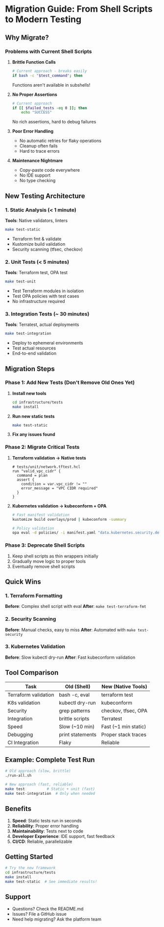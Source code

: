 # Migration Guide: From Shell Scripts to Modern Testing

## Why Migrate?

### Problems with Current Shell Scripts

1. **Brittle Function Calls**
   ```bash
   # Current approach - breaks easily
   if bash -c "$test_command"; then
   ```
   Functions aren't available in subshells!

2. **No Proper Assertions**
   ```bash
   # Current approach
   if [[ $failed_tests -eq 0 ]]; then
       echo "SUCCESS"
   ```
   No rich assertions, hard to debug failures

3. **Poor Error Handling**
   - No automatic retries for flaky operations
   - Cleanup often fails
   - Hard to trace errors

4. **Maintenance Nightmare**
   - Copy-paste code everywhere
   - No IDE support
   - No type checking

## New Testing Architecture

### 1. Static Analysis (< 1 minute)
**Tools**: Native validators, linters
```bash
make test-static
```
- Terraform fmt & validate
- Kustomize build validation
- Security scanning (tfsec, checkov)

### 2. Unit Tests (< 5 minutes)
**Tools**: Terraform test, OPA test
```bash
make test-unit
```
- Test Terraform modules in isolation
- Test OPA policies with test cases
- No infrastructure required

### 3. Integration Tests (~ 30 minutes)
**Tools**: Terratest, actual deployments
```bash
make test-integration
```
- Deploy to ephemeral environments
- Test actual resources
- End-to-end validation

## Migration Steps

### Phase 1: Add New Tests (Don't Remove Old Ones Yet)

1. **Install new tools**
   ```bash
   cd infrastructure/tests
   make install
   ```

2. **Run new static tests**
   ```bash
   make test-static
   ```

3. **Fix any issues found**

### Phase 2: Migrate Critical Tests

1. **Terraform validation → Native tests**
   ```hcl
   # tests/unit/network.tftest.hcl
   run "valid_vpc_cidr" {
     command = plan
     assert {
       condition = var.vpc_cidr != ""
       error_message = "VPC CIDR required"
     }
   }
   ```

2. **Kubernetes validation → kubeconform + OPA**
   ```bash
   # Fast manifest validation
   kustomize build overlays/prod | kubeconform -summary
   
   # Policy validation
   opa eval -d policies/ -i manifest.yaml "data.kubernetes.security.deny"
   ```

### Phase 3: Deprecate Shell Scripts

1. Keep shell scripts as thin wrappers initially
2. Gradually move logic to proper tools
3. Eventually remove shell scripts

## Quick Wins

### 1. Terraform Formatting
**Before**: Complex shell script with eval
**After**: `make test-terraform-fmt`

### 2. Security Scanning
**Before**: Manual checks, easy to miss
**After**: Automated with `make test-security`

### 3. Kubernetes Validation
**Before**: Slow kubectl dry-run
**After**: Fast kubeconform validation

## Tool Comparison

| Task | Old (Shell) | New (Native Tools) |
|------|-------------|-------------------|
| Terraform validation | bash -c, eval | terraform test |
| K8s validation | kubectl dry-run | kubeconform |
| Security | grep patterns | checkov, tfsec, OPA |
| Integration | brittle scripts | Terratest |
| Speed | Slow (~10 min) | Fast (~1 min static) |
| Debugging | print statements | Proper stack traces |
| CI Integration | Flaky | Reliable |

## Example: Complete Test Run

```bash
# Old approach (slow, brittle)
./run-all.sh

# New approach (fast, reliable)
make test          # Static + unit (fast)
make test-integration  # Only when needed
```

## Benefits

1. **Speed**: Static tests run in seconds
2. **Reliability**: Proper error handling
3. **Maintainability**: Tests next to code
4. **Developer Experience**: IDE support, fast feedback
5. **CI/CD**: Reliable, parallelizable

## Getting Started

```bash
# Try the new framework
cd infrastructure/tests
make install
make test-static  # See immediate results!
```

## Support

- Questions? Check the README.md
- Issues? File a GitHub issue
- Need help migrating? Ask the platform team